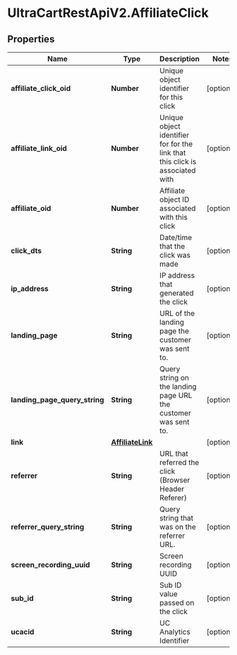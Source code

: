 # UltraCartRestApiV2.AffiliateClick

## Properties

Name | Type | Description | Notes
------------ | ------------- | ------------- | -------------
**affiliate_click_oid** | **Number** | Unique object identifier for this click | [optional] 
**affiliate_link_oid** | **Number** | Unique object identifier for for the link that this click is associated with | [optional] 
**affiliate_oid** | **Number** | Affiliate object ID associated with this click | [optional] 
**click_dts** | **String** | Date/time that the click was made | [optional] 
**ip_address** | **String** | IP address that generated the click | [optional] 
**landing_page** | **String** | URL of the landing page the customer was sent to. | [optional] 
**landing_page_query_string** | **String** | Query string on the landing page URL the customer was sent to. | [optional] 
**link** | [**AffiliateLink**](AffiliateLink.md) |  | [optional] 
**referrer** | **String** | URL that referred the click (Browser Header Referer) | [optional] 
**referrer_query_string** | **String** | Query string that was on the referrer URL. | [optional] 
**screen_recording_uuid** | **String** | Screen recording UUID | [optional] 
**sub_id** | **String** | Sub ID value passed on the click | [optional] 
**ucacid** | **String** | UC Analytics Identifier | [optional] 


